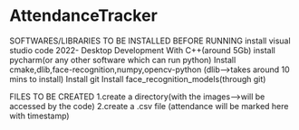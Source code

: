 # AttendanceTracker
SOFTWARES/LIBRARIES TO BE INSTALLED BEFORE RUNNING
install visual studio code 2022- Desktop Development With C++(around 5Gb)
install pycharm(or any other software which can run python)
Install cmake,dlib,face-recognition,numpy,opencv-python (dlib-->takes around 10 mins to install)
Install git
Install face_recognition_models(through git)


FILES TO BE CREATED
1.create a directory(with the images-->will be accessed by the code)
2.create a .csv file (attendance will be marked here with timestamp)
